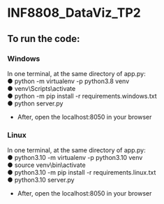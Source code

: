 # INF8808_DataViz_TP2

## To run the code:
### Windows
In one terminal, at the same directory of app.py:  
● python -m virtualenv -p python3.8 venv  
● venv\Scripts\activate  
● python -m pip install -r requirements.windows.txt  
● python server.py  
- After, open the localhost:8050 in your browser  

### Linux
In one terminal, at the same directory of app.py:  
● python3.10 -m virtualenv -p python3.10 venv  
● source venv\bin\activate  
● python3.10 -m pip install -r requirements.linux.txt  
● python3.10 server.py  
- After, open the localhost:8050 in your browser  